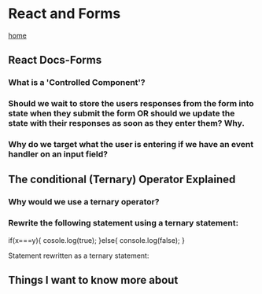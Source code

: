 # React and Forms

[home](/README.md)

## React Docs-Forms

### What is a 'Controlled Component'?


### Should we wait to store the users responses from the form into state when they submit the form OR should we update the state with their responses as soon as they enter them? Why.


### Why do we target what the user is entering if we have an event handler on an input field?




## The conditional (Ternary) Operator Explained

### Why would we use a ternary operator?


### Rewrite the following statement using a ternary statement:
if(x===y){
  cosole.log(true);
}else{
  console.log(false);
}

Statement rewritten as a ternary statement:






## Things I want to know more about

